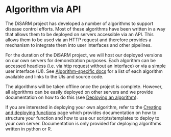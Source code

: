 # Algorithm via API

The DiSARM project has developed a number of algorithms to support disease control efforts. Most of these algorithms have been written in a way that allows them to be deployed on servers accessible via an API. This allows them to be used via an HTTP request and therefore provides a mechanism to integrate them into user interfaces and other pipelines.

For the duration of the DiSARM project, we will host our deployed versions on our own servers for demonstration purposes. Each algorithm can be accessed headless \(i.e. via http request without an interface\) or via a simple user interface \(UI\). See [Algorithm-specific docs](algorithm-specific-links.md) for a list of each algorithm available and links to the UIs and source code.

The algorithms will be taken offline once the project is complete. However, all algorithms can be easily deployed on other servers and we provide documentation on how to do this \(see [Deploying an algorithm](https://docs.disarm.io/api-docs/creating-and-deploying-functions/deploying)\).

If you are interested in deploying your own algorithm, refer to the [Creating and deploying functions](https://docs.disarm.io/api-docs/creating-and-deploying-functions) page which provides documentation on how to structure your function and how to use our scripts/templates to deploy to your own server. Documentation is only provided for deploying algorithms written in python or R.

